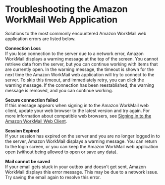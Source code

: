 # Troubleshooting the Amazon WorkMail Web Application<a name="troubleshooting"></a>

Solutions to the most commonly encountered Amazon WorkMail web application errors are listed below\.

**Connection Loss**  
If you lose connection to the server due to a network error, Amazon WorkMail displays a warning message at the top of the screen\. You cannot retrieve data from the server, but you can continue working with items that are currently open\. In the warning message, the timeout is shown for the next time the Amazon WorkMail web application will try to connect to the server\. To skip this timeout, and immediately retry, you can click the warning message\. If the connection has been reestablished, the warning message is removed, and you can continue working\. 

**Secure connection failed**  
If this message appears when signing in to the Amazon WorkMail web client, update your web browser to the latest version and try again\. For more information about compatible web browsers, see [Signing in to the Amazon WorkMail Web Client](web-client.md)\.

**Session Expired**  
If your session has expired on the server and you are no longer logged in to the server, Amazon WorkMail displays a warning message\. You can return to the login screen, or you can keep the Amazon WorkMail web application open \(without being allowed to open or save any data\)\.

**Mail cannot be saved**  
If your email gets stuck in your outbox and doesn't get sent, Amazon WorkMail displays this error message\. This may be due to a network issue\. Try saving the email again to resolve this error\.